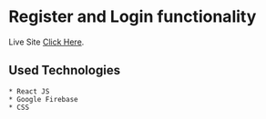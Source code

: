 # Register and Login functionality

Live Site [Click Here](https://github.com/facebook/create-react-app).

## Used Technologies
    * React JS
    * Google Firebase
    * CSS